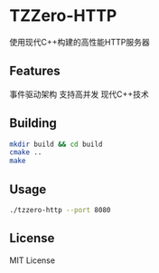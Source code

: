 # TZZero-HTTP

使用现代C++构建的高性能HTTP服务器

## Features

事件驱动架构
支持高并发
现代C++技术

## Building

```bash
mkdir build && cd build
cmake ..
make
```

## Usage

```bash
./tzzero-http --port 8080
```

## License

MIT License
